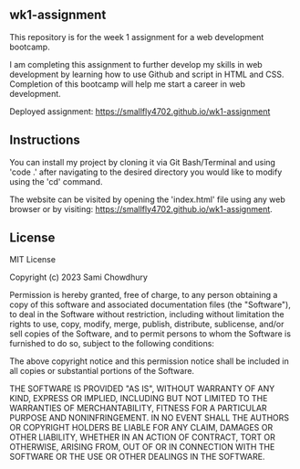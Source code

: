 ## wk1-assignment
This repository is for the week 1 assignment for a web development bootcamp.

I am completing this assignment to further develop my skills in web development by learning how to use Github and script in HTML and CSS. Completion of this bootcamp will help me start a career in web development.

Deployed assignment: https://smallfly4702.github.io/wk1-assignment

## Instructions

You can install my project by cloning it via Git Bash/Terminal and using 'code .' after navigating to the desired directory you would like to modify using the 'cd' command.

The website can be visited by opening the 'index.html' file using any web browser or by visiting: https://smallfly4702.github.io/wk1-assignment.

## License

MIT License

Copyright (c) 2023 Sami Chowdhury

Permission is hereby granted, free of charge, to any person obtaining a copy
of this software and associated documentation files (the "Software"), to deal
in the Software without restriction, including without limitation the rights
to use, copy, modify, merge, publish, distribute, sublicense, and/or sell
copies of the Software, and to permit persons to whom the Software is
furnished to do so, subject to the following conditions:

The above copyright notice and this permission notice shall be included in all
copies or substantial portions of the Software.

THE SOFTWARE IS PROVIDED "AS IS", WITHOUT WARRANTY OF ANY KIND, EXPRESS OR
IMPLIED, INCLUDING BUT NOT LIMITED TO THE WARRANTIES OF MERCHANTABILITY,
FITNESS FOR A PARTICULAR PURPOSE AND NONINFRINGEMENT. IN NO EVENT SHALL THE
AUTHORS OR COPYRIGHT HOLDERS BE LIABLE FOR ANY CLAIM, DAMAGES OR OTHER
LIABILITY, WHETHER IN AN ACTION OF CONTRACT, TORT OR OTHERWISE, ARISING FROM,
OUT OF OR IN CONNECTION WITH THE SOFTWARE OR THE USE OR OTHER DEALINGS IN THE
SOFTWARE.